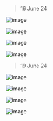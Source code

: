 >16 June 24

![image](https://github.com/lcaohoanq/Linux-Issues/assets/136492579/3dd94e2c-083b-4a9c-a43a-d8ed7b821f96)

![image](https://github.com/lcaohoanq/Linux-Issues/assets/136492579/fe0f6be2-ff6a-4f4a-98e7-a65325ad7a01)

![image](https://github.com/lcaohoanq/Linux-Issues/assets/136492579/649bce98-7db7-40d5-9fcf-f0bb42cb2232)

![image](https://github.com/lcaohoanq/Linux-Issues/assets/136492579/4896b177-698d-4a62-8e28-3ed495d7cb60)

> 19 June 24

![image](https://github.com/lcaohoanq/Linux-Issues/assets/136492579/cb5aa0a9-abf3-4dea-95df-6e7037ec1596)

![image](https://github.com/lcaohoanq/Linux-Issues/assets/136492579/3dc6b924-c9a7-4d02-9eea-0e94940a489e)

![image](https://github.com/lcaohoanq/Linux-Issues/assets/136492579/effb83e7-a0f2-4381-b32e-030cb707c92c)

![image](https://github.com/lcaohoanq/Linux-Issues/assets/136492579/e4a85b78-13a1-4c55-8815-42876b0094be)

